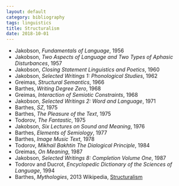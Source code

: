 ```yaml
---
layout: default
category: bibliography
tags: linguistics
title: Structuralism
date: 2018-10-01
---
```


* Jakobson, *Fundamentals of Language*, 1956
* Jakobson, *Two Aspects of Language and Two Types of Aphasic Disturbances*, 1957
* Jakobson, *Closing Statement Linguistics and Poetics*, 1960
* Jakobson, *Selected Writings 1: Phonological Studies*, 1962
* Greimas, *Structural Semantics*, 1966
* Barthes, *Writing Degree Zero*, 1968
* Greimas, *Interaction of Semiotic Constraints*, 1968
* Jakobson, *Selected Writings 2: Word and Language*, 1971
* Barthes, *SZ*, 1975
* Barthes, *The Pleasure of the Text*, 1975
* Todorov, *The Fantastic*, 1975
* Jakobson, *Six Lectures on Sound and Meaning*, 1976
* Barthes, *Elements of Semiology*, 1977
* Barthes, *Image Music Text*, 1978
* Todorov, *Mikhail Bakhtin The Dialogical Principle*, 1984
* Greimas, *On Meaning*, 1987
* Jakobson, *Selected Writings 8: Completion Volume One*, 1987
* Todorov and Ducrot, *Encyclopedic Dictionary of the Sciences of Language*, 1994
* Barthes, *Mythologies*, 2013
Wikipedia, [Structuralism](https://en.m.wikipedia.org/wiki/Structuralism)
